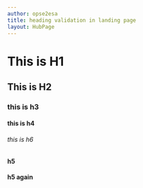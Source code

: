 ```yaml
---
author: opse2esa
title: heading validation in landing page
layout: HubPage
---
```


This is H1
================

This is H2
------------------
<h3> this is h3 </h3>

#### this is h4

###### this is h6

#### h5

#### h5 again
